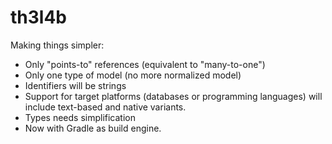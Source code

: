 th3l4b
======

Making things simpler:

* Only "points-to" references (equivalent to "many-to-one")
* Only one type of model (no more normalized model)
* Identifiers will be strings
* Support for target platforms (databases or programming languages) will include text-based and native variants.
* Types needs simplification 
* Now with Gradle as build engine.

